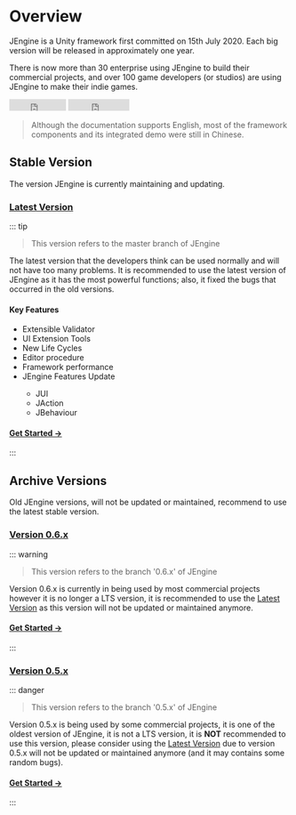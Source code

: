 # Overview

JEngine is a Unity framework first committed on 15th July 2020. Each big version will be released in approximately one year. 

There is now more than 30 enterprise using JEngine to build their commercial projects, and over 100 game developers (or studios) are using JEngine to make their indie games.

<ul style="list-style:none;padding:0">
  <li style="display:inline-block">
    <iframe src="https://ghbtns.com/github-btn.html?user=JasonXuDeveloper&amp;repo=JEngine&amp;type=star&amp;count=true" frameborder="0" scrolling="0" width="102px" height="21px"></iframe>
  </li>
  <li style="display:inline-block">
    <iframe src="https://ghbtns.com/github-btn.html?user=JasonXuDeveloper&amp;repo=JEngine&amp;type=fork&amp;count=true" frameborder="0" scrolling="0" width="110px" height="21px"></iframe>
  </li>
</ul>

> Although the documentation supports English, most of the framework components and its integrated demo were still in Chinese.



## Stable Version

The version JEngine is currently maintaining and updating.



### [Latest Version](/documents/0.7/) <Badge type="tip" text="v0.7.x" vertical="middle" />
::: tip 
> This version refers to the master branch of JEngine 

The latest version that the developers think can be used normally and will not have too many problems. It is recommended to use the latest version of JEngine as it has the most powerful functions; also, it fixed the bugs that occurred in the old versions.

#### Key Features
- Extensible Validator <Badge type="tip" text="New Feature" vertical="middle" />
- UI Extension Tools <Badge type="tip" text="New Feature" vertical="middle" />
- New Life Cycles <Badge type="tip" text="New Feature" vertical="middle" />
- Editor procedure  <Badge type="warning" text="Enhanced Feature" vertical="middle" />
- Framework performance  <Badge type="warning" text="Enhanced Feature" vertical="middle" />
- JEngine Features Update  <Badge type="warning" text="Enhanced Feature" vertical="middle" />
    -  JUI
    -  JAction
    -  JBehaviour

#### [Get Started →](/documents/0.7/)

:::



## Archive Versions

Old JEngine versions, will not be updated or maintained, recommend to use the latest stable version.



### [Version 0.6.x](/documents/0.6/) <Badge type="warning" text="v0.6.x" vertical="middle" />
::: warning
> This version refers to the branch '0.6.x' of JEngine 

Version 0.6.x is currently in being used by most commercial projects however it is no longer a LTS version, it is recommended to use the [Latest Version](/documents/#latest-version) as this version will not be updated or maintained anymore.

#### [Get Started →](/documents/0.6/)

:::

### [Version 0.5.x](/documents/0.5/) <Badge type="danger" text="v0.5.x" vertical="middle" />
::: danger
> This version refers to the branch '0.5.x' of JEngine 

Version 0.5.x is being used by some commercial projects, it is one of the oldest version of JEngine, it is not a LTS version, it is **NOT** recommended to use this version, please consider using the [Latest Version](/documents/#latest-version) due to version 0.5.x will not be updated or maintained anymore (and it may contains some random bugs).

#### [Get Started →](/documents/0.5/)

:::